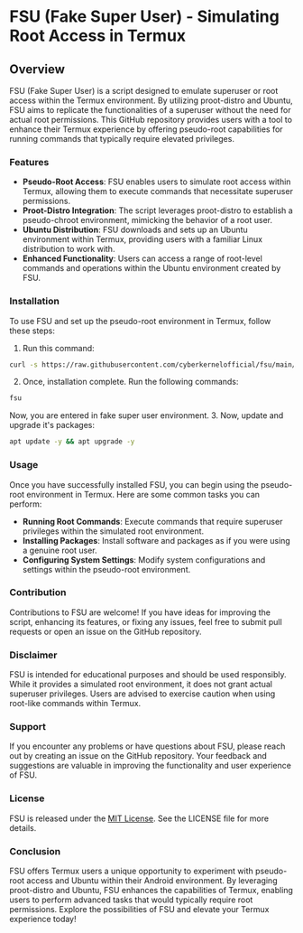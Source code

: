 # FSU (Fake Super User) - Simulating Root Access in Termux

## Overview
FSU (Fake Super User) is a script designed to emulate superuser or root access within the Termux environment.
By utilizing proot-distro and Ubuntu, FSU aims to replicate the functionalities of a superuser without the need for actual root permissions.
This GitHub repository provides users with a tool to enhance their Termux experience by offering pseudo-root capabilities for running commands that typically require elevated privileges.

### Features
- **Pseudo-Root Access**: FSU enables users to simulate root access within Termux, allowing them to execute commands that necessitate superuser permissions.
- **Proot-Distro Integration**: The script leverages proot-distro to establish a pseudo-chroot environment, mimicking the behavior of a root user.
- **Ubuntu Distribution**: FSU downloads and sets up an Ubuntu environment within Termux, providing users with a familiar Linux distribution to work with.
- **Enhanced Functionality**: Users can access a range of root-level commands and operations within the Ubuntu environment created by FSU.

### Installation
To use FSU and set up the pseudo-root environment in Termux, follow these steps:
1. Run this command:
```bash
curl -s https://raw.githubusercontent.com/cyberkernelofficial/fsu/main/fsu.sh | bash
```
2. Once, installation complete. Run the following commands:
```bash
fsu
```
Now, you are entered in fake super user environment.
3. Now, update and upgrade it's packages:
```bash
apt update -y && apt upgrade -y
```

### Usage
Once you have successfully installed FSU, you can begin using the pseudo-root environment in Termux. Here are some common tasks you can perform:
- **Running Root Commands**: Execute commands that require superuser privileges within the simulated root environment.
- **Installing Packages**: Install software and packages as if you were using a genuine root user.
- **Configuring System Settings**: Modify system configurations and settings within the pseudo-root environment.

### Contribution
Contributions to FSU are welcome!
If you have ideas for improving the script, enhancing its features, or fixing any issues, feel free to submit pull requests or open an issue on the GitHub repository.

### Disclaimer
FSU is intended for educational purposes and should be used responsibly.
While it provides a simulated root environment, it does not grant actual superuser privileges.
Users are advised to exercise caution when using root-like commands within Termux.

### Support
If you encounter any problems or have questions about FSU, please reach out by creating an issue on the GitHub repository.
Your feedback and suggestions are valuable in improving the functionality and user experience of FSU.

### License
FSU is released under the [MIT License](LICENSE). See the LICENSE file for more details.

### Conclusion
FSU offers Termux users a unique opportunity to experiment with pseudo-root access and Ubuntu within their Android environment.
By leveraging proot-distro and Ubuntu, FSU enhances the capabilities of Termux, enabling users to perform advanced tasks that would typically require root permissions.
Explore the possibilities of FSU and elevate your Termux experience today!

